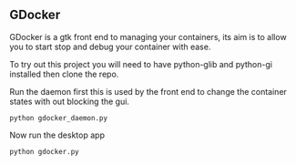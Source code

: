 GDocker
-------

GDocker is a gtk front end to managing your containers, its aim is to allow you to start stop and debug your container with ease.

To try out this project you will need to have python-glib and python-gi installed then clone the repo.


Run the daemon first this is used by the front end to change the container states with out blocking the gui.

    python gdocker_daemon.py

Now run the desktop app

    python gdocker.py
